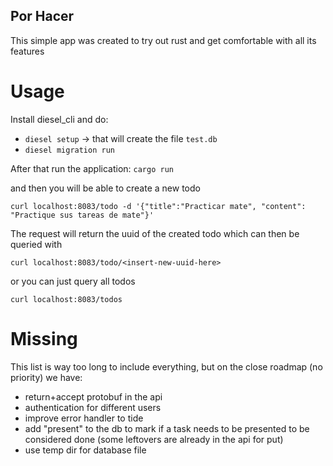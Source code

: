 ## Por Hacer

This simple app was created to try out rust and get comfortable with all its features

# Usage 

Install diesel_cli and do: 
- `diesel setup` -> that will create the file `test.db`
- `diesel migration run`

After that run the application: 
`cargo run `

and then you will be able to create a new todo

`curl localhost:8083/todo -d '{"title":"Practicar mate", "content": "Practique sus tareas de mate"}'`

The request will return the uuid of the created todo which can then be queried with

`curl localhost:8083/todo/<insert-new-uuid-here>`

or you can just query all todos

`curl localhost:8083/todos`

# Missing

This list is way too long to include everything, but on the close roadmap (no priority) we have:

- return+accept protobuf in the api
- authentication for different users
- improve error handler to tide
- add "present" to the db to mark if a task needs to be presented to be considered done (some leftovers are already in the api for put)
- use temp dir for database file
